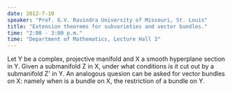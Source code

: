 ```yaml
---
date: 2012-7-10
speaker: "Prof. G.V. Ravindra University of Missouri, St. Louis"
title: "Extension theorems for subvarieties and vector bundles."
time: "2:00 - 3:00 p.m." 
time: "Department of Mathematics, Lecture Hall 3"
---
```

Let Y be a complex, projective manifold and X a smooth hyperplane section in Y. Given a submanifold Z in X, under what conditions is it cut out by a submanifold Z' in Y. An analogous quesion can be asked for vector bundles on X: namely when is a bundle on X, the restriction of a bundle on Y.

